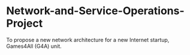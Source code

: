 # Network-and-Service-Operations-Project
To propose a new network architecture for a new Internet startup, Games4All (G4A) unit.

